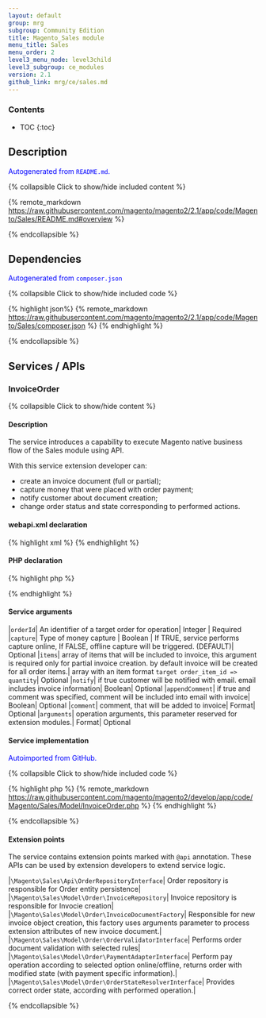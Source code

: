 ```yaml
---
layout: default
group: mrg
subgroup: Community Edition
title: Magento_Sales module
menu_title: Sales
menu_order: 2
level3_menu_node: level3child
level3_subgroup: ce_modules
version: 2.1
github_link: mrg/ce/sales.md
---
```


<h3>Contents</h3>

* TOC
{:toc}

## Description

<span style="color: blue">Autogenerated from `README.md`.</span>

{% collapsible Click to show/hide included content %}

{% remote_markdown https://raw.githubusercontent.com/magento/magento2/2.1/app/code/Magento/Sales/README.md#overview %}

{% endcollapsible %}

## Dependencies

<span style="color: blue">Autogenerated from `composer.json`</span>

{% collapsible Click to show/hide included code %}

{% highlight json%}
{% remote_markdown https://raw.githubusercontent.com/magento/magento2/2.1/app/code/Magento/Sales/composer.json %}
{% endhighlight %}

{% endcollapsible %}

## Services / APIs

### InvoiceOrder

{% collapsible Click to show/hide content %}

#### Description

The service introduces a capability to execute Magento native business flow of the Sales module using API.

With this service extension developer can:

- create an invoice document (full or partial);
- capture money that were placed with order payment;
-  notify customer about document creation;
-  change order status and state corresponding to performed actions.

#### webapi.xml declaration

{% highlight xml %}
<route url="/V1/order/:orderId/invoice" method="POST">
    <service class="Magento\Sales\Api\InvoiceOrderInterface" method="execute"/>
    <resources>
        <resource ref="Magento_Sales::sales" />
    </resources>
</route>
{% endhighlight %}

#### PHP declaration

{% highlight php %}

<?php

/**
 * @param int $orderId
 * @param bool|false $capture
 * @param \Magento\Sales\Api\Data\InvoiceItemCreationInterface[] $items
 * @param bool|false $notify
 * @param bool|false $appendComment
 * @param Data\InvoiceCommentCreationInterface|null $comment
 * @param Data\InvoiceCreationArgumentsInterface|null $arguments
 * @return int
 */
public function execute(
    $orderId,
    $capture = false,
    array $items = [],
    $notify = false,
    $appendComment = false,
    \Magento\Sales\Api\Data\InvoiceCommentCreationInterface $comment = null,
    \Magento\Sales\Api\Data\InvoiceCreationArgumentsInterface $arguments = null
);

?>

{% endhighlight %}

#### Service arguments

|`orderId`|	An identifier of a target order for operation|	Integer |	Required
|`capture`| Type of money capture | Boolean |	If TRUE, service performs capture online, If FALSE, offline capture will be triggered. (DEFAULT)|	Optional
|`items`|	array of items that will be included to invoice, this argument is required only for partial invoice creation. by default invoice will be created for all order items.| array with an item format `target order_item_id => quantity`|	Optional
|`notify`| if true customer will be notified with email. email includes invoice information| Boolean|	Optional
|`appendComment`|	if true and comment was specified, comment will be included into email with invoice|	Boolean|	Optional
|`comment`|	comment, that will be added to invoice|	Format|	Optional
|`arguments`|	operation arguments, this parameter reserved for extension modules.|	Format|	Optional

#### Service implementation

<span style="color: blue">Autoimported from GitHub.</span>

{% collapsible Click to show/hide included code %}

{% highlight php %}
{% remote_markdown https://raw.githubusercontent.com/magento/magento2/develop/app/code/Magento/Sales/Model/InvoiceOrder.php %}
{% endhighlight %}

{% endcollapsible %}

#### Extension points

The service contains extension points marked with `@api` annotation. These APIs can be used by extension developers to extend service logic.

|`\Magento\Sales\Api\OrderRepositoryInterface`| Order repository is responsible for Order entity persistence|
|`\Magento\Sales\Model\Order\InvoiceRepository`| Invoice repository is responsible for Invocie creation|
|`\Magento\Sales\Model\Order\InvoiceDocumentFactory`|	Responsible for new invoice object creation, this factory uses arguments parameter to process extension attributes of new invoice document.|
|`\Magento\Sales\Model\Order\OrderValidatorInterface`| Performs order document validation with selected rules|
|`\Magento\Sales\Model\Order\PaymentAdapterInterface`| Perform pay operation according to selected option online/offline, returns order with modified state (with payment specific information).|
|`\Magento\Sales\Model\Order\OrderStateResolverInterface`| Provides correct order state, according with performed operation.|

{% endcollapsible %}
